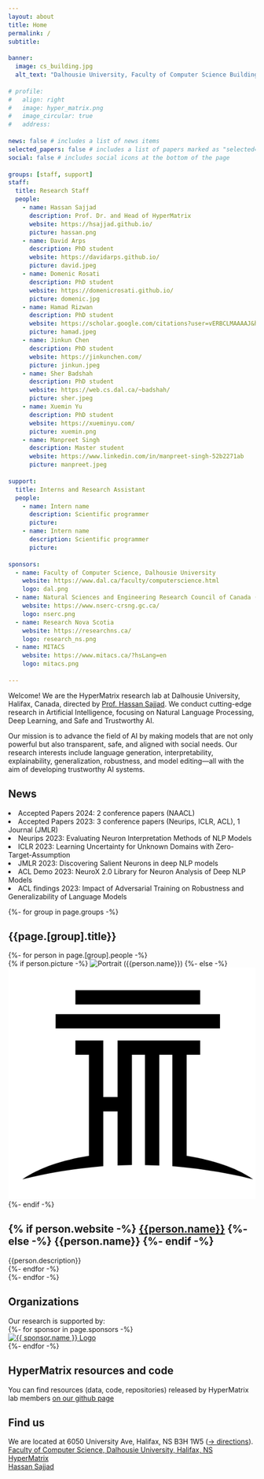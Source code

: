 ```yaml
---
layout: about
title: Home
permalink: /
subtitle: 

banner:
  image: cs_building.jpg 
  alt_text: "Dalhousie University, Faculty of Computer Science Building"

# profile:
#   align: right
#   image: hyper_matrix.png
#   image_circular: true
#   address:

news: false # includes a list of news items
selected_papers: false # includes a list of papers marked as "selected={true}"
social: false # includes social icons at the bottom of the page

groups: [staff, support]
staff:
  title: Research Staff
  people:
    - name: Hassan Sajjad
      description: Prof. Dr. and Head of HyperMatrix
      website: https://hsajjad.github.io/
      picture: hassan.png
    - name: David Arps
      description: PhD student
      website: https://davidarps.github.io/
      picture: david.jpeg
    - name: Domenic Rosati
      description: PhD student
      website: https://domenicrosati.github.io/
      picture: domenic.jpg
    - name: Hamad Rizwan
      description: PhD student
      website: https://scholar.google.com/citations?user=vERBCLMAAAAJ&hl=en
      picture: hamad.jpeg
    - name: Jinkun Chen
      description: PhD student
      website: https://jinkunchen.com/
      picture: jinkun.jpeg
    - name: Sher Badshah
      description: PhD student
      website: https://web.cs.dal.ca/~badshah/
      picture: sher.jpeg
    - name: Xuemin Yu
      description: PhD student
      website: https://xueminyu.com/
      picture: xuemin.png
    - name: Manpreet Singh
      description: Master student
      website: https://www.linkedin.com/in/manpreet-singh-52b2271ab
      picture: manpreet.jpeg

support:
  title: Interns and Research Assistant
  people:
    - name: Intern name
      description: Scientific programmer
      picture: 
    - name: Intern name
      description: Scientific programmer
      picture: 

sponsors:
  - name: Faculty of Computer Science, Dalhousie University
    website: https://www.dal.ca/faculty/computerscience.html
    logo: dal.png
  - name: Natural Sciences and Engineering Research Council of Canada (NSERC)
    website: https://www.nserc-crsng.gc.ca/
    logo: nserc.png
  - name: Research Nova Scotia
    website: https://researchns.ca/
    logo: research_ns.png
  - name: MITACS
    website: https://www.mitacs.ca/?hsLang=en
    logo: mitacs.png

---
```


Welcome!
We are the HyperMatrix research lab at Dalhousie University, Halifax, Canada, directed by [Prof. Hassan Sajjad](https://hsajjad.github.io/). We conduct cutting-edge research in Artificial Intelligence, focusing on Natural Language Processing, Deep Learning, and Safe and Trustworthy AI.

Our mission is to advance the field of AI by making models that are not only powerful but also transparent, safe, and aligned with social needs. Our research interests include language generation, interpretability, explainability, generalization, robustness, and model editing—all with the aim of developing trustworthy AI systems.

<div class="projects">
  <h2 class="category">News</h2>
    <li>Accepted Papers 2024: 2 conference papers (NAACL)</li>
    <li>Accepted Papers 2023: 3 conference papers (Neurips, ICLR, ACL), 1 Journal (JMLR)</li>
    <li>Neurips 2023: Evaluating Neuron Interpretation Methods of NLP Models</li>
    <li>ICLR 2023: Learning Uncertainty for Unknown Domains with Zero-Target-Assumption</li>
    <li>JMLR 2023: Discovering Salient Neurons in deep NLP models</li>
    <li>ACL Demo 2023: NeuroX 2.0 Library for Neuron Analysis of Deep NLP Models</li>
    <li>ACL findings 2023: Impact of Adversarial Training on Robustness and Generalizability of Language Models</li>

{%- for group in page.groups -%}

  <h2 class="category">{{page.[group].title}}</h2>
    <div class="grid">
      {%- for person in page.[group].people -%}
          <article class="grid-item card">
            {% if person.picture -%}
              <img class="avatar" src="/assets/img/{{person.picture}}" alt="Portrait ({{person.name}})" width="auto" height="auto">
            {%- else -%}
              <img class="avatar" src="/assets/img/hyper_matrix.png" alt="Portrait ({{person.name}})" width="auto" height="auto">
            {%- endif -%}
          <div class="card-body">
            <!-- <h2 class="card-title">{{person.name}}</h2> -->
            <h2 class="card-title">
              {% if person.website -%}
                <a href="{{person.website}}">{{person.name}}</a>
              {%- else -%}
                {{person.name}}
              {%- endif -%}
            </h2>
            <div class="card-text">
              {{person.description}}
            </div>
            </div>
          </article>
      {%- endfor -%}
    </div>
  {%- endfor -%}

  <!-- <h2 class="category">Join Our Team</h2>
  Join us! <a href="/jobs">→Open positions</a> -->

  <h2 class="category">Organizations</h2>
    Our research is supported by:
  <div class="sponsors">
    {%- for sponsor in page.sponsors -%}
      <div class="sponsor-item">
        <a href="{{ sponsor.website }}" target="_blank">
          <img src="/assets/img/{{ sponsor.logo }}" alt="{{ sponsor.name }} Logo">
        </a>
      </div>
    {%- endfor -%}
  </div>

  <h2 class="category">HyperMatrix resources and code</h2>
  You can find resources (data, code, repositories) released by HyperMatrix lab members <a href="https://github.com/hypermatrixlab">on our github page</a>

  <!-- <h2 class="category">Organizations</h2>
  Our research is supported by:
  <ul>
    <li><a href="https://www.dal.ca/faculty/computerscience.html">Faculty of Computer Science, Dalhousie University</a></li>
    <li><a href="https://www.innovation.ca/">Canada Foundation for Innovation (CFI)</a></li>
    <li><a href="https://www.nserc-crsng.gc.ca/">Natural Sciences and Engineering Research Council of Canada (NSERC)</a></li>
    <li><a href="https://researchns.ca/">Research Nova Scotia</a></li>
    <li><a href="https://www.mitacs.ca/?hsLang=en">MITACS</a></li>
  </ul> -->

 <!-- TODO <img src="MCML_Logo.jpg" alt="MCML logo"/> -->

  <h2 class="category">Find us</h2>
  We are located at 6050 University Ave, Halifax, NS B3H 1W5 (<a href="/contact">→ directions</a>).<br/>
<a href="https://www.dal.ca/faculty/computerscience.html"><i class="fa fa-university" aria-hidden="true"></i> Faculty of Computer Science, Dalhousie University, Halifax, NS</a><br/>
<a href="https://github.com/hypermatrixlab"><i class="fab fa-github"></i> HyperMatrix</a><br/>
<a href="https://twitter.com/hassaan84s"><i class="fab fa-twitter"></i> Hassan Sajjad</a>

</div>
